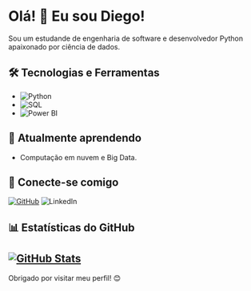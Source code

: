 ﻿# Olá! 👋 Eu sou Diego!

Sou um estudande de engenharia de software e desenvolvedor Python apaixonado por ciência de dados.

## 🛠️ Tecnologias e Ferramentas

- ![Python](https://img.shields.io/badge/Python-3776AB?style=for-the-badge&logo=python&logoColor=yellow)
- ![SQL](https://img.shields.io/badge/SQL-00758F?style=for-the-badge&logo=sql&logoColor=white)
- ![Power BI](https://img.shields.io/badge/Power_BI-F2C811?style=for-the-badge&logo=powerbi&logoColor=white)

## 🌱 Atualmente aprendendo

- Computação em nuvem e Big Data.

## 🔗 Conecte-se comigo

[![GitHub](https://img.shields.io/badge/GitHub-100000?style=for-the-badge&logo=github&logoColor=white)](https://github.com/Djiegovich)
![LinkedIn](https://img.shields.io/badge/LinkedIn-0077B5?style=for-the-badge&logo=linkedin&logoColor=white)

## 📊 Estatísticas do GitHub

[![GitHub Stats](https://github-readme-stats.vercel.app/api?username=Djiegovich&show_icons=true&theme=dark)](https://github.com/Djiegovich/github-readme-stats)
---

Obrigado por visitar meu perfil! 😊